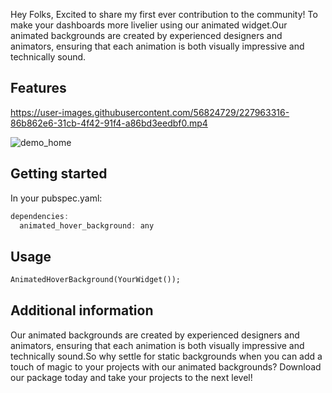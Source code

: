 <!--
This README describes the package. If you publish this package to pub.dev,
this README's contents appear on the landing page for your package.

For information about how to write a good package README, see the guide for
[writing package pages](https://dart.dev/guides/libraries/writing-package-pages).

For general information about developing packages, see the Dart guide for
[creating packages](https://dart.dev/guides/libraries/create-library-packages)
and the Flutter guide for
[developing packages and plugins](https://flutter.dev/developing-packages).
-->

Hey Folks,
Excited to share my first ever contribution to the community! To make your dashboards more livelier using our animated widget.Our animated backgrounds are created by experienced designers and animators, ensuring that each animation is both visually impressive and technically sound. 

## Features


https://user-images.githubusercontent.com/56824729/227963316-86b862e6-31cb-4f42-91f4-a86bd3eedbf0.mp4

![demo_home](https://user-images.githubusercontent.com/56824729/229801694-29860b58-2a2d-4570-b23b-8d97b5ed0181.gif)




## Getting started

In your pubspec.yaml:

```dart
dependencies:
  animated_hover_background: any
```

## Usage

```dart
AnimatedHoverBackground(YourWidget());
```

## Additional information

Our animated backgrounds are created by experienced designers and animators, ensuring that each animation is both visually impressive and technically sound.So why settle for static backgrounds when you can add a touch of magic to your projects with our animated backgrounds? Download our package today and take your projects to the next level!

